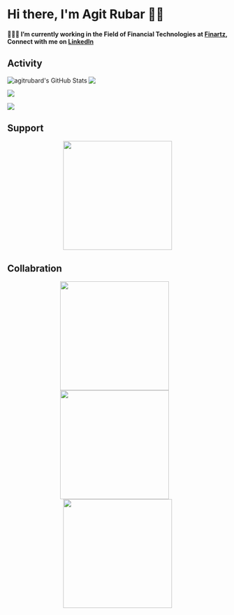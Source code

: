 # Hi there, I'm Agit Rubar 👋🏼 

#### 👨🏾‍💻 I’m currently working in the Field of Financial Technologies at [Finartz](https://www.finartz.com), Connect with me on [LinkedIn](https://linkedin.com/in/agitrubard)

## **Activity**

<img align="left" alt="agitrubard's GitHub Stats" src="https://github-readme-stats-git-masterorgs-github-readme-stats-team.vercel.app/api?username=agitrubard&include_orgs=true&show_icons=true&hide_border=false&title_color=FAC601&icon_color=FAC601&bg_color=193649&text_color=ffffff"/>
<img align="justify" src="https://github-readme-stats.vercel.app/api/top-langs?username=agitrubard&show_icons=true&locale=en&layout=compact&title_color=FAC601&icon_color=FAC601&bg_color=193649&text_color=ffffff"/>  
<p align="left"> <img src="https://komarev.com/ghpvc/?username=agitrubard&label=Profile%20views"/>
<p align="left"> <img src="https://github-readme-streak-stats.herokuapp.com?user=agitrubard&theme=cobalt2&hide_border=true&border_radius=6&date_format=j%20M%5B%20Y%5D&card_width=815"/>

## **Support**

<p align="center">
<a href="https://buymeacoffee.com/n8fyqpyf6md"> <img align="center" src="https://bit.ly/4ekTsq0" width="249"></a>

## **Collabration**

<p align="center">
<a href="http://superpeer.com/agitrubard"> <img align="center" src="https://bit.ly/3VzcFgq" width="249"></a>&emsp;
<a href="https://fiverr.com/agitrubard"> <img align="center" src="https://bit.ly/45mspqb" width="249"></a>&emsp;
<a href="https://upwork.com/freelancers/~015f060a0d0fcf7c0b"> <img align="center" src="https://bit.ly/3Vhs0Ry" width="249"></a>
